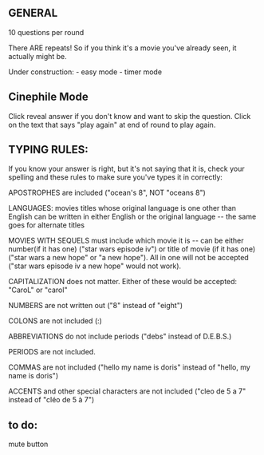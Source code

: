 ## GENERAL

10 questions per round

There ARE repeats! So if you think it's a movie you've already seen, it actually might be.

Under construction: - easy mode - timer mode

## Cinephile Mode

Click reveal answer if you don't know and want to skip the question.
Click on the text that says "play again" at end of round to play again.

## TYPING RULES:

If you know your answer is right, but it's not saying that it is, check your spelling and these rules to make sure you've types it in correctly:

APOSTROPHES are included ("ocean's 8", NOT "oceans 8")

LANGUAGES: movies titles whose original language is one other than English can be written in either English or the original language -- the same goes for alternate titles

MOVIES WITH SEQUELS must include which movie it is -- can be either number(if it has one) ("star wars episode iv") or title of movie (if it has one) ("star wars a new hope" or "a new hope"). All in one will not be accepted ("star wars episode iv a new hope" would not work).

CAPITALIZATION does not matter. Either of these would be accepted: "CaroL" or "carol"

NUMBERS are not written out ("8" instead of "eight")

COLONS are not included (:)

ABBREVIATIONS do not include periods ("debs" instead of D.E.B.S.)

PERIODS are not included.

COMMAS are not included ("hello my name is doris" instead of "hello, my name is doris")

ACCENTS and other special characters are not included ("cleo de 5 a 7" instead of "cléo de 5 à 7")

## to do:

mute button
